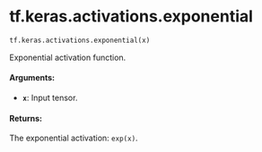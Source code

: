 <div itemscope itemtype="http://developers.google.com/ReferenceObject">
<meta itemprop="name" content="tf.keras.activations.exponential" />
<meta itemprop="path" content="Stable" />
</div>

# tf.keras.activations.exponential

``` python
tf.keras.activations.exponential(x)
```

Exponential activation function.

#### Arguments:

* <b>`x`</b>: Input tensor.


#### Returns:

The exponential activation: `exp(x)`.